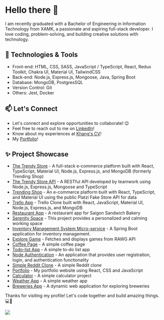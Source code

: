 # Hello there 👋

I am recently graduated with a Bachelor of Engineering in Information Technology from XAMK, a passionate and aspiring full-stack developer. I love coding, problem-solving, and building creative solutions with technology.

## 🔧 Technologies & Tools

- Front-end: HTML, CSS, SASS, JavaScript / TypeScript, React, Redux Toolkit, Chakra UI, Material UI, TailwindCSS
- Back-end: Node.js, Express.js, Mongoose, Java, Spring Boot
- Database: MongoDB, PostgresSQL
- Version Control: Git
- Others: Jest, Docker

## 📫 Let's Connect

- Let's connect and explore opportunities to collaborate! 😉
- Feel free to reach out to me on [LinkedIn](https://www.linkedin.com/in/khang-nguyen3902)!
- Know about my experiences at [Khang's CV](https://drive.google.com/file/d/1vOi_feP7GdQ04_AUx3Tfnq_17Vj_lHt0/view?usp=drive_link)!
- My [Portfolio](https://kudoo39.github.io/react-portfolio)!

## ✨ Project Showcase
* [The Trendy Store](https://github.com/Kudoo39/the-trendy-store) - A full-stack e-commerce platform built with React, TypeScript, Material UI, Node.js, Express.js, and MongoDB (formerly Trending Shop)
* [The Trendy Store API](https://github.com/Kudoo39/trendy-store-api) - A RESTful API developed by teamwork using Node.js, Express.js, Mongoose and TypeScript
* [Trending Shop](https://github.com/Kudoo39/trending-shop) - An e-commerce platform built with React, TypeScript, and Material UI using the public Platzi Fake Store API for data
* [Trello App](https://github.com/Kudoo39/trello-project) - Trello Clone built with React, JavaScript, Material UI, Node.js, Express.js, and MongoDB
* [Restaurant App](https://github.com/Kudoo39/restaurant-app) - A restaurant app for Saigon Sandwich Bakery
* [Serenity Space](https://github.com/Kudoo39/serenity-space) - This project provides a personalized and calming working space
* [Inventory Management System Micro-service](https://github.com/Kudoo39/integrify-java-inventory-service) - A Spring Boot application for inventory management.
* [Explore Game](https://github.com/Kudoo39/clone-game-website) - Fetches and displays games from RAWG API
* [Coffee Page](https://github.com/Kudoo39/coffee-page) - A simple coffee page
* [Todo-list App](https://github.com/Kudoo39/todo-list-app) - A simple to-do list app
* [Node Authentication](https://github.com/Kudoo39/node-authentication) - An application that provides user registration, login, and authentication functionality
* [Simple Reddit Clone](https://github.com/Kudoo39/react-redux-project) - A simple Reddit clone
* [Portfolio](https://github.com/Kudoo39/react-portfolio) - My portfolio website using React, CSS and JavaScript
* [Calculator](https://github.com/Kudoo39/calculator-app) - A simple calculator project
* [Weather App](https://github.com/Kudoo39/Weather-app) - A simple weather app
* [Breweries App](https://github.com/Kudoo39/fs17-week3-React-public) - A dynamic web application for exploring breweries

Thanks for visiting my profile! Let's code together and build amazing things. 💻🚀

![](https://komarev.com/ghpvc/?username=Kudoo39e&color=lightgrey)
